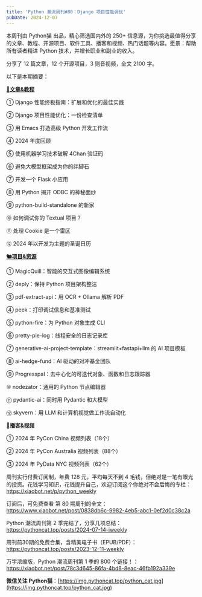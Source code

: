 ```yaml
---
title: 'Python 潮流周刊#80：Django 项目性能调优'
pubDate: 2024-12-07
---
```


本周刊由 Python猫 出品，精心筛选国内外的 250+ 信息源，为你挑选最值得分享的文章、教程、开源项目、软件工具、播客和视频、热门话题等内容。愿景：帮助所有读者精进 Python 技术，并增长职业和副业的收入。

分享了 12 篇文章，12 个开源项目，3 则音视频，全文 2100 字。

以下是本期摘要： 

**[🦄文章&教程](https://xiaobot.net/p/python_weekly)** 


① Django 性能终极指南：扩展和优化的最佳实践

② Django 项目性能优化：一份检查清单

③ 用 Emacs 打造高级 Python 开发工作流

④ 2024 年度回顾

⑤ 使用机器学习技术破解 4Chan 验证码

⑥ 避免大模型框架成为你的绊脚石

⑦ 开发一个 Flask 小应用

⑧ 用 Python 揭开 ODBC 的神秘面纱

⑨ python-build-standalone 的新家

⑩ 如何调试你的 Textual 项目？

⑪ 处理 Cookie 是一个雷区

⑫ 2024 年以开发为主题的圣诞日历

**[🐿️项目&资源](https://xiaobot.net/p/python_weekly)** 


① MagicQuill：智能的交互式图像编辑系统

② deply：保持 Python 项目架构整洁

③ pdf-extract-api：用 OCR + Ollama 解析 PDF

④ peek：打印调试信息和基准测试

⑤ python-fire：为 Python 对象生成 CLI

⑥ pretty-pie-log：线程安全的日志记录库

⑦ generative-ai-project-template：streamlit+fastapi+llm 的 AI 项目模板

⑧ ai-hedge-fund：AI 驱动的对冲基金团队

⑨ Progresspal：去中心化的可迭代对象、函数和日志跟踪器

⑩ nodezator：通用的 Python 节点编辑器

⑪ pydantic-ai：同时用 Pydantic 和大模型

⑫ skyvern：用 LLM 和计算机视觉做工作流自动化

**[🐢播客&视频](https://xiaobot.net/p/python_weekly)** 


① 2024 年 PyCon China 视频列表（18个）

② 2024 年 PyCon Australia 视频列表（88个）

③ 2024 年 PyData NYC 视频列表（62个）



周刊实行付费订阅制，年费 128 元，平均每天不到 4 毛钱，但绝对是一笔有眼光的投资。花钱学习知识，花钱提升自己，欢迎订阅这个你绝对不会后悔的专栏：https://xiaobot.net/p/python_weekly 

订阅后，可免费查看 第 80 期周刊的全文：https://www.xiaobot.net/post/0838db6c-9982-4eb5-abc1-0ef2d0c38c2a

Python 潮流周刊第 2 季完结了，分享几项总结：https://pythoncat.top/posts/2024-07-14-iweekly 

周刊前30期的免费合集，含精美电子书（EPUB/PDF）：https://pythoncat.top/posts/2023-12-11-weekly 

万字浓缩版，Python 潮流周刊第 1 季的 800 个链接！：https://xiaobot.net/post/78c3d645-86fa-4bd8-8eac-46fb192a339e 

**微信关注 Python猫**：[https://img.pythoncat.top/python_cat.jpg](https://img.pythoncat.top/python_cat.jpg) 

